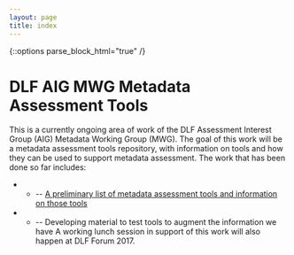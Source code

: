 ```yaml
---
layout: page
title: index
---
```


   {::options parse_block_html="true" /}
   
# DLF AIG MWG Metadata Assessment Tools

This is a currently ongoing area of work of the DLF Assessment Interest Group (AIG) Metadata Working Group (MWG). The goal of this work will be a metadata assessment tools repository, with information on tools and how they can be used to support metadata assessment. The work that has been done so far includes:

- - -- [A preliminary list of metadata assessment tools and information on those tools](https://dlfmetadataassessment.github.io/Framework/entries/41framework.html#Select_the_right_tools)
- - -- Developing material to test tools to augment the information we have
A working lunch session in support of this work will also happen at DLF Forum 2017.